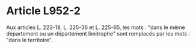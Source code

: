 # Article L952-2

Aux articles L. 223-18, L. 225-36 et L. 225-65, les mots : "dans le même département ou un département limitrophe" sont remplacés par les mots : "dans le territoire".
